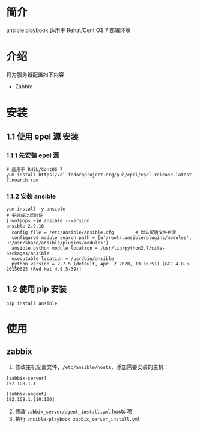 # 简介

ansible playbook 适用于 Rehat/Cent OS 7 部署环境

# 介绍

将为服务器配置如下内容：

- Zabbix


# 安装

## 1.1 使用 epel 源 安装

### 1.1.1 先安装 epel 源

```shell
# 适用于 RHEL/CentOS 7
yum install https://dl.fedoraproject.org/pub/epel/epel-release-latest-7.noarch.rpm
```

### 1.1.2 安装 ansible

```shell
yum install -y ansible
# 安装成功后验证
[root@ops ~]# ansible --version
ansible 2.9.16
  config file = /etc/ansible/ansible.cfg        # 默认配置文件目录
  configured module search path = [u'/root/.ansible/plugins/modules', u'/usr/share/ansible/plugins/modules']
  ansible python module location = /usr/lib/python2.7/site-packages/ansible
  executable location = /usr/bin/ansible
  python version = 2.7.5 (default, Apr  2 2020, 13:16:51) [GCC 4.8.5 20150623 (Red Hat 4.8.5-39)]
```

## 1.2 使用 pip 安装

`pip install ansible`

# 使用

## zabbix

1. 修改主机配置文件，`/etc/ansible/hosts`，添加需要安装的主机：

```
[zabbix-server]
192.168.1.1

[zabbix-angent]
192.168.1.[10:100]
```

2. 修改 `zabbix_server/agent_install.yml` hosts 项
3. 执行 `ansible-playbook zabbix_server_install.yml`